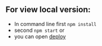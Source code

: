 ## For view local version:
- In command line first `npm install`
- second `npm start`
or
- you can open [deploy](https://ephemeral-basbousa-e97bbb.netlify.app/)